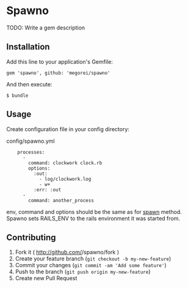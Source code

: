# Spawno

TODO: Write a gem description

## Installation

Add this line to your application's Gemfile:

    gem 'spawno', github: 'megorei/spawno'

And then execute:

    $ bundle

## Usage

Create configuration file in your config directory:

config/spawno.yml

        processes:
          -
            command: clockwork clock.rb
            options:
              :out:
                - log/clockwork.log
                - w+
              :err: :out
          -
            command: another_process
env, command and options should be the same as for [spawn](http://www.ruby-doc.org/core-2.1.5/Kernel.html#method-i-spawn) method.
Spawno sets RAILS_ENV to the rails environment it was started from.

## Contributing

1. Fork it ( http://github.com/<my-github-username>/spawno/fork )
2. Create your feature branch (`git checkout -b my-new-feature`)
3. Commit your changes (`git commit -am 'Add some feature'`)
4. Push to the branch (`git push origin my-new-feature`)
5. Create new Pull Request
